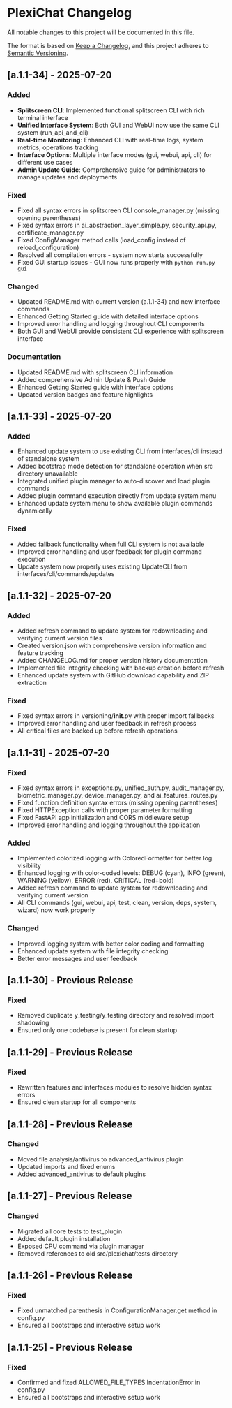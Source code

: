 # PlexiChat Changelog

All notable changes to this project will be documented in this file.

The format is based on [Keep a Changelog](https://keepachangelog.com/en/1.0.0/),
and this project adheres to [Semantic Versioning](https://semver.org/spec/v2.0.0.html).

## [a.1.1-34] - 2025-07-20

### Added
- **Splitscreen CLI**: Implemented functional splitscreen CLI with rich terminal interface
- **Unified Interface System**: Both GUI and WebUI now use the same CLI system (run_api_and_cli)
- **Real-time Monitoring**: Enhanced CLI with real-time logs, system metrics, operations tracking
- **Interface Options**: Multiple interface modes (gui, webui, api, cli) for different use cases
- **Admin Update Guide**: Comprehensive guide for administrators to manage updates and deployments

### Fixed
- Fixed all syntax errors in splitscreen CLI console_manager.py (missing opening parentheses)
- Fixed syntax errors in ai_abstraction_layer_simple.py, security_api.py, certificate_manager.py
- Fixed ConfigManager method calls (load_config instead of reload_configuration)
- Resolved all compilation errors - system now starts successfully
- Fixed GUI startup issues - GUI now runs properly with `python run.py gui`

### Changed
- Updated README.md with current version (a.1.1-34) and new interface commands
- Enhanced Getting Started guide with detailed interface options
- Improved error handling and logging throughout CLI components
- Both GUI and WebUI provide consistent CLI experience with splitscreen interface

### Documentation
- Updated README.md with splitscreen CLI information
- Added comprehensive Admin Update & Push Guide
- Enhanced Getting Started guide with interface options
- Updated version badges and feature highlights

## [a.1.1-33] - 2025-07-20

### Added
- Enhanced update system to use existing CLI from interfaces/cli instead of standalone system
- Added bootstrap mode detection for standalone operation when src directory unavailable
- Integrated unified plugin manager to auto-discover and load plugin commands
- Added plugin command execution directly from update system menu
- Enhanced update system menu to show available plugin commands dynamically

### Fixed
- Added fallback functionality when full CLI system is not available
- Improved error handling and user feedback for plugin command execution
- Update system now properly uses existing UpdateCLI from interfaces/cli/commands/updates

## [a.1.1-32] - 2025-07-20

### Added
- Added refresh command to update system for redownloading and verifying current version files
- Created version.json with comprehensive version information and feature tracking
- Added CHANGELOG.md for proper version history documentation
- Implemented file integrity checking with backup creation before refresh
- Enhanced update system with GitHub download capability and ZIP extraction

### Fixed
- Fixed syntax errors in versioning/__init__.py with proper import fallbacks
- Improved error handling and user feedback in refresh process
- All critical files are backed up before refresh operations

## [a.1.1-31] - 2025-07-20

### Fixed
- Fixed syntax errors in exceptions.py, unified_auth.py, audit_manager.py, biometric_manager.py, device_manager.py, and ai_features_routes.py
- Fixed function definition syntax errors (missing opening parentheses)
- Fixed HTTPException calls with proper parameter formatting
- Fixed FastAPI app initialization and CORS middleware setup
- Improved error handling and logging throughout the application

### Added
- Implemented colorized logging with ColoredFormatter for better log visibility
- Enhanced logging with color-coded levels: DEBUG (cyan), INFO (green), WARNING (yellow), ERROR (red), CRITICAL (red+bold)
- Added refresh command to update system for redownloading and verifying current version
- All CLI commands (gui, webui, api, test, clean, version, deps, system, wizard) now work properly

### Changed
- Improved logging system with better color coding and formatting
- Enhanced update system with file integrity checking
- Better error messages and user feedback

## [a.1.1-30] - Previous Release

### Fixed
- Removed duplicate y_testing/y_testing directory and resolved import shadowing
- Ensured only one codebase is present for clean startup

## [a.1.1-29] - Previous Release

### Fixed
- Rewritten features and interfaces modules to resolve hidden syntax errors
- Ensured clean startup for all components

## [a.1.1-28] - Previous Release

### Changed
- Moved file analysis/antivirus to advanced_antivirus plugin
- Updated imports and fixed enums
- Added advanced_antivirus to default plugins

## [a.1.1-27] - Previous Release

### Changed
- Migrated all core tests to test_plugin
- Added default plugin installation
- Exposed CPU command via plugin manager
- Removed references to old src/plexichat/tests directory

## [a.1.1-26] - Previous Release

### Fixed
- Fixed unmatched parenthesis in ConfigurationManager.get method in config.py
- Ensured all bootstraps and interactive setup work

## [a.1.1-25] - Previous Release

### Fixed
- Confirmed and fixed ALLOWED_FILE_TYPES IndentationError in config.py
- Ensured all bootstraps and interactive setup work
